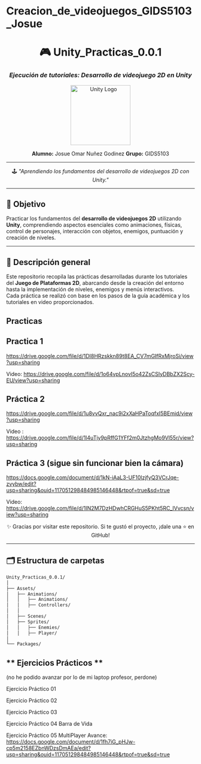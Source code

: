 # Creacion_de_videojuegos_GIDS5103_Josue
<div align="center">

# 🎮 Unity_Practicas_0.0.1  
### *Ejecución de tutoriales: Desarrollo de videojuego 2D en Unity*  

<img src="https://upload.wikimedia.org/wikipedia/commons/1/19/Unity_Technologies_logo.svg" alt="Unity Logo" width="160"/>

**Alumno:** Josue Omar Nuñez Godinez 
**Grupo:** GIDS5103  

---

🕹️ *"Aprendiendo los fundamentos del desarrollo de videojuegos 2D con Unity."*  

</div>

---

## 🎯 Objetivo

Practicar los fundamentos del **desarrollo de videojuegos 2D** utilizando **Unity**, comprendiendo aspectos esenciales como animaciones, físicas, control de personajes, interacción con objetos, enemigos, puntuación y creación de niveles.

---

## 📘 Descripción general

Este repositorio recopila las prácticas desarrolladas durante los tutoriales del **Juego de Plataformas 2D**, abarcando desde la creación del entorno hasta la implementación de niveles, enemigos y menús interactivos.  
Cada práctica se realizó con base en los pasos de la guía académica y los tutoriales en video proporcionados.

## Practicas

## Practica 1
https://drive.google.com/file/d/1DI8HRzskkn89t8EA_CV7mGIfRxMjroSi/view?usp=sharing

Video: https://drive.google.com/file/d/1o64vpLnovI5o42ZsCSIyDBbZX2Scy-EU/view?usp=sharing

## Práctica 2
https://drive.google.com/file/d/1u8vvQxr_nac9i2xXaHPaToqfxI5BEmid/view?usp=sharing

Video : https://drive.google.com/file/d/1l4uTjy9pRffG1YFf2m0JtzhgMo9Vl55r/view?usp=sharing

## Práctica 3 (sigue sin funcionar bien la cámara)
https://docs.google.com/document/d/1kN-iAaL3-UF10lzjfyQ3VCrJqe-zvybw/edit?usp=sharing&ouid=117051298484985146448&rtpof=true&sd=true

Video: https://drive.google.com/file/d/1IN2M7DzHDwhCRGHuS5PKht5RC_IVvcsn/view?usp=sharing

<div align="center">

✨ Gracias por visitar este repositorio.
Si te gustó el proyecto, ¡dale una ⭐ en GitHub!

</div>

---

## 🗂️ Estructura de carpetas

```bash
Unity_Practicas_0.0.1/
│
├── Assets/                                  
│   ├── Animations/                          
│   │   ├── Animations/                      
│   │   ├── Controllers/                     
│   │
│   ├── Scenes/                             
│   ├── Sprites/                            
│   │   ├── Enemies/                        
│   │   ├── Player/                         
│
└── Packages/
```
## ** Ejercicios Prácticos ** 
(no he podido avanzar por lo de mi laptop profesor, perdone)

Ejercicio Práctico 01 

Ejercicio Práctico 02 

Ejercicio Práctico 03 

Ejercicio Práctico 04 Barra de Vida 

Ejercicio Práctico 05 MultiPlayer
Avance: https://docs.google.com/document/d/1fh7iG_pHJw-cp5m2158EZbnWDzsDmAEa/edit?usp=sharing&ouid=117051298484985146448&rtpof=true&sd=true



